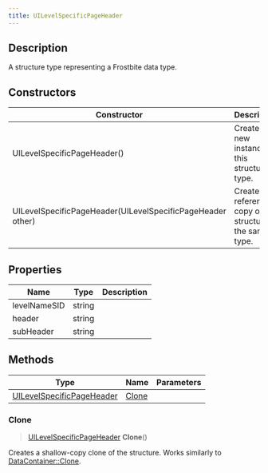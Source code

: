 ```yaml
---
title: UILevelSpecificPageHeader
---
```

## Description

A structure type representing a Frostbite data type.

## Constructors

| Constructor                                                | Description                                              |
| ---------------------------------------------------------- | -------------------------------------------------------- |
| UILevelSpecificPageHeader()                                | Create a new instance of this structure type.            |
| UILevelSpecificPageHeader(UILevelSpecificPageHeader other) | Create a reference copy of a structure of the same type. |

## Properties

| Name         | Type   | Description |
| ------------ | ------ | ----------- |
| levelNameSID | string |             |
| header       | string |             |
| subHeader    | string |             |

## Methods

| Type                                                   | Name            | Parameters |
| ------------------------------------------------------ | --------------- | ---------- |
| [UILevelSpecificPageHeader](UILevelSpecificPageHeader) | [Clone](#clone) |            |

### Clone

> [UILevelSpecificPageHeader](UILevelSpecificPageHeader) **Clone**()

Creates a shallow-copy clone of the structure. Works similarly to [DataContainer::Clone](/vext/ref/shared/class/datacontainer#clone).
